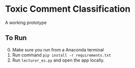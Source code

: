 # Toxic Comment Classification
A working prototype

## To Run
0. Make sure you run from a Anaconda terminal
1. Run command `pip install -r requirements.txt`
2. Run `lecturer_es.py` and open the app locally.


